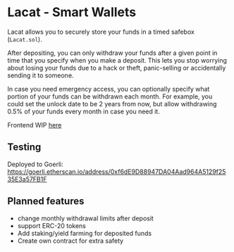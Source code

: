 # Lacat - Smart Wallets

Lacat allows you to securely store your funds in a timed safebox (`Lacat.sol`).

After depositing, you can only withdraw your funds after a given point in time that you specify when you make a deposit.
This lets you stop worrying about losing your funds due to a hack or theft, panic-selling or accidentally sending it to someone.

In case you need emergency access, you can optionally specify what portion of your funds can be withdrawn each month.
For example, you could set the unlock date to be 2 years from now, but allow withdrawing 0.5% of your funds every month
in case you need it. 

Frontend WIP [here](https://github.com/adambalogh/lacat-frontend)

## Testing

Deployed to Goerli: https://goerli.etherscan.io/address/0xf6dE9D88947DA04Aad964A5129f2535E3a57FB1F

## Planned features

- change monthly withdrawal limits after deposit
- support ERC-20 tokens
- Add staking/yield farming for deposited funds
- Create own contract for extra safety
